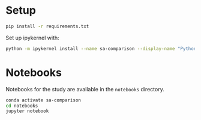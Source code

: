 Setup
=======

```bash
pip install -r requirements.txt
```

Set up ipykernel with:

```bash
python -m ipykernel install --name sa-comparison --display-name "Python (sa-comparison)"
```

Notebooks
=========

Notebooks for the study are available in the `notebooks` directory.

```bash
conda activate sa-comparison
cd notebooks
jupyter notebook
```
